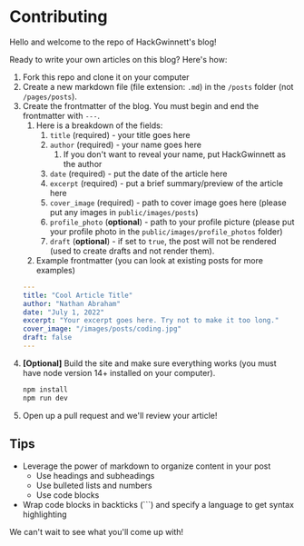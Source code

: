 # Contributing

Hello and welcome to the repo of HackGwinnett's blog!

Ready to write your own articles on this blog? Here's how:


1. Fork this repo and clone it on your computer
2. Create a new markdown file (file extension: `.md`) in the `/posts` folder
(not `/pages/posts`).
3. Create the frontmatter of the blog. You must begin and end the frontmatter
with `---`.
    1. Here is a breakdown of the fields:
        1. `title` (required) - your title goes here
        2. `author` (required) - your name goes here
            1. If you don't want to reveal your name, put HackGwinnett
            as the author
        3. `date` (required) - put the date of the article here
        4. `excerpt` (required) - put a brief summary/preview of
        the article here
        5. `cover_image` (required) - path to cover image goes here 
        (please put any images in `public/images/posts`)
        6. `profile_photo` (**optional**) - path to your profile
        picture (please put your profile photo in the
        `public/images/profile_photos` folder)
        7. `draft` (**optional**) - if set to `true`, the post will not
        be rendered (used to create drafts and not render them).
    2. Example frontmatter (you can look at existing posts for more examples)
    ```yaml
    ---
    title: "Cool Article Title"
    author: "Nathan Abraham"
    date: "July 1, 2022"
    excerpt: "Your excerpt goes here. Try not to make it too long."
    cover_image: "/images/posts/coding.jpg"
    draft: false
    ---
    ```
4. **[Optional]** Build the site and make sure everything works (you must have 
node version 14+ installed on your computer). 
    ```sh
    npm install
    npm run dev
    ```
5. Open up a pull request and we'll review your article!

## Tips

- Leverage the power of markdown to organize content
in your post
    - Use headings and subheadings
    - Use bulleted lists and numbers
    - Use code blocks
- Wrap code blocks in backticks (```) and specify a language to
get syntax highlighting


We can't wait to see what you'll come up with!